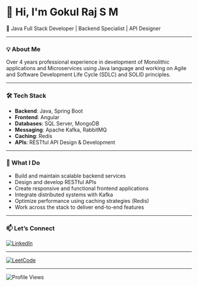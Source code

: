 # 👋 Hi, I'm Gokul Raj S M

🚀 Java Full Stack Developer | Backend Specialist | API Designer

---

### 💡 About Me

Over 4 years professional experience in development of Monolithic applications and Microservices using Java language and working on Agile and Software Development Life Cycle (SDLC) and SOLID principles.

---

### 🛠️ Tech Stack

- **Backend**: Java, Spring Boot  
- **Frontend**: Angular  
- **Databases**: SQL Server, MongoDB  
- **Messaging**: Apache Kafka, RabbitMQ  
- **Caching**: Redis  
- **APIs**: RESTful API Design & Development  

---

### 📌 What I Do

- Build and maintain scalable backend services  
- Design and develop RESTful APIs  
- Create responsive and functional frontend applications  
- Integrate distributed systems with Kafka  
- Optimize performance using caching strategies (Redis)  
- Work across the stack to deliver end-to-end features

---

### 📫 Let’s Connect

[![LinkedIn](https://img.shields.io/badge/LinkedIn-blue?style=flat&logo=linkedin)](http://www.linkedin.com/in/gokul-raj-s-m)

---
[![LeetCode](https://img.shields.io/badge/LeetCode-🟠%20GokulRajSM-orange)](https://leetcode.com/Gokulraj2202)

---

![Profile Views](https://visitor-badge.laobi.icu/badge?page_id=gokulrajbusiness)
